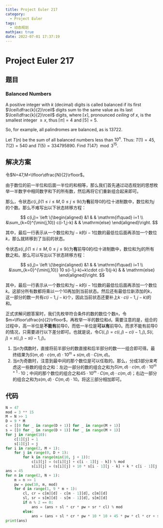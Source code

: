 ```yaml
---
title: Project Euler 217
category:
  - Project Euler
tags:
  - 动态规划
mathjax: true
date: 2022-07-01 17:37:19
---
```


<escape><!-- more --></escape>

# Project Euler 217

## 题目

### Balanced Numbers

A positive integer with $k$ (decimal) digits is called balanced if its first $\lceil\dfrac{k}{2}\rceil$ digits sum to the same value as its last $\lceil\dfrac{k}{2}\rceil$ digits, where $\lceil x\rceil$, pronounced *ceiling* of $x$, is the smallest integer $\ge x$, thus $\lceil \pi\rceil=4$ and $\lceil 5\rceil=5$.

So, for example, all palindromes are balanced, as is $13722$.

Let $T(n)$ be the sum of all balanced numbers less than $10^n$. Thus: $T(1) = 45, T(2) = 540$ and $T(5) = 334795890$.
Find $T(47) \mod 3^{15}$.

## 解决方案

令$N=47,M=\lfloor\dfrac{N}{2}\rfloor$。

由于数位的前一半位和后面一半位的和相等，那么我们首先通过动态规划的思想枚举一半数字中相同数字和下的所有数，然后再将它们重新组合起来即可。

那么，令状态$c(i,j)(1\le i\le M,0\le j\le 9i)$为**有**前导$0$的$i$位十进制数中，数位和为$j$的个数。那么不难写出以下状态转移方程：

$$
c(i,j)=
\left \{\begin{aligned}
  &1  & & \mathrm{if\quad} i=1 \\
  &\sum_{k=0}^{\min(j,10)} c(i-1,j-k) & & \mathrm{else}
\end{aligned}\right.
$$

其中，最后一行表示从一个数位和为$j-k$的$i-1$位数的最低位后面再添加一个数位$k$，那么就转移到了当前的状态。

令状态$s(i,j)(1\le i\le M,0\le j\le 9i)$为**有**前导$0$的$i$位十进制数中，数位和为$j$的所有数之和。那么可以写出以下状态转移方程：

$$
s(i,j)=
\left \{\begin{aligned}
  &1  & & \mathrm{if\quad} i=1 \\
  &\sum_{k=0}^{\min(j,10)} 10 s(i-1,j-k)+k\cdot c(i-1)(j-k) & & \mathrm{else}
\end{aligned}\right.
$$

其中，最后一行表示从一个数位和为$j-k$的$i-1$位数的最低位后面再添加一个数位$k$。这部分所有数都将乘以一个$10$再加到当前状态。然后还有最低位新添加的$k$，这一部分的数一共有$c(i-1,j-k)$个，因此当前状态还要补上$k\cdot c(i-1,j-k)$的和。

正式求解问题答案时，我们先枚举符合条件的数的数位个数$n$，令$m=\lfloor\dfrac{n}{2}\rfloor$，再枚举一半的数位和$d$。需要注意的是，组合的过程中，高一半位是**不能有**前导$0$，而低一半位是**可以有**前导$0$。而求不能有前导$0$的情况，只需要进行以下差分即可。也就是说，令$C(i,j)=c(i,j)-c(i-1,j),S(i,j)=s(i,j)-s(i-1,j)$。

1. 当$n$为偶数时，直接将前半部分的数直接和后半部分的数一一组合即可得。最终结果为$S(m,d)\cdot c(m,d)\cdot 10^m+s(m,d)\cdot C(m,d)$。
2. 当$n$为奇数时，注意到最中间的那个数位是可以任取的。那么，分成$3$部分来考虑这一些数的组合之和：左边一部分的数的组合之和为$S(m,d)\cdot c(m,d)\cdot 10^{m+1}\cdot 10$；中间的那个数位的组合之和$45\cdot 10^m\cdot C(m,d)\cdot c(m,d)$；右边一部分的组合之和为$s(m,d)\cdot C(m,d)\cdot 10$。将这三部分相加即可。

## 代码

```py
N = 47
mod = 3 ** 15
M = N >> 1
D = 9 * M
c = [[0 for _ in range(D + 1)] for _ in range(M + 1)]
s = [[0 for _ in range(D + 1)] for _ in range(M + 1)]
for j in range(10):
    c[1][j] = 1
    s[1][j] = j
for i in range(2, M + 1):
    for j in range(0, D + 1):
        for k in range(min(10, j + 1)):
            c[i][j] = (c[i][j] + c[i - 1][j - k]) % mod
            s[i][j] = (s[i][j] + 10 * s[i - 1][j - k] + k * c[i - 1][j - k]) % mod
ans = 45
for n in range(2, N + 1):
    m = n >> 1
    pw = pow(10, m, mod)
    for d in range(1, 9 * m + 1):
        cl, cr = c[m][d] - c[m - 1][d], c[m][d]
        sl, sr = s[m][d] - s[m - 1][d], s[m][d]
        if n % 2 == 0:
            ans = (ans + sl * cr * pw + sr * cl) % mod
        else:
            ans = (ans + sl * cr * pw * 10 * 10 + 45 * pw * cl * cr + sr * cl * 10) % mod
print(ans)

```
